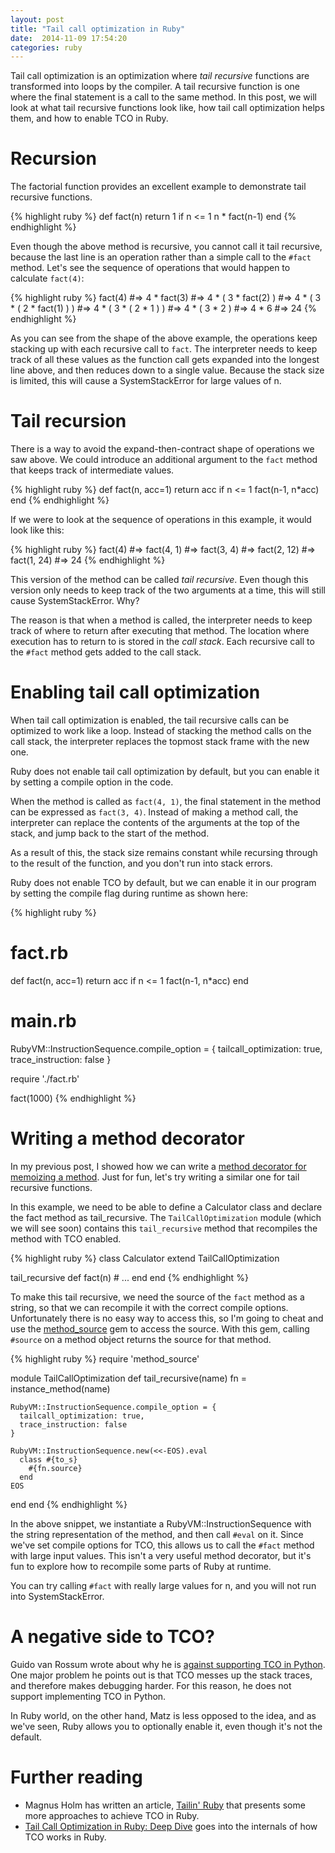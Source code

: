 ```yaml
---
layout: post
title: "Tail call optimization in Ruby"
date:  2014-11-09 17:54:20
categories: ruby
---
```


Tail call optimization is an optimization where _tail recursive_ functions are transformed into loops by the compiler. A tail recursive function is one where the final statement is a call to the same method. In this post, we will look at what tail recursive functions look like, how tail call optimization helps them, and how to enable TCO in Ruby.

# Recursion

The factorial function provides an excellent example to demonstrate tail recursive functions.

{% highlight ruby %}
def fact(n)
  return 1 if n <= 1
  n * fact(n-1)
end
{% endhighlight %}

Even though the above method is recursive, you cannot call it tail recursive, because the last line is an operation rather than a simple call to the `#fact` method. Let's see the sequence of operations that would happen to calculate `fact(4)`:

{% highlight ruby %}
fact(4)
#=> 4 * fact(3)
#=> 4 * ( 3 * fact(2) )
#=> 4 * ( 3 * ( 2 * fact(1) ) )
#=> 4 * ( 3 * ( 2 * 1 ) )
#=> 4 * ( 3 * 2 )
#=> 4 * 6
#=> 24
{% endhighlight %}

As you can see from the shape of the above example, the operations keep stacking up with each recursive call to `fact`. The interpreter needs to keep track of all these values as the function call gets expanded into the longest line above, and then reduces down to a single value. Because the stack size is limited, this will cause a SystemStackError for large values of n.

# Tail recursion

There is a way to avoid the expand-then-contract shape of operations we saw above. We could introduce an additional argument to the `fact` method that keeps track of intermediate values.

{% highlight ruby %}
def fact(n, acc=1)
  return acc if n <= 1
  fact(n-1, n*acc)
end
{% endhighlight %}

If we were to look at the sequence of operations in this example, it would look like this:

{% highlight ruby %}
fact(4)
#=> fact(4, 1)
#=> fact(3, 4)
#=> fact(2, 12)
#=> fact(1, 24)
#=> 24
{% endhighlight %}

This version of the method can be called _tail recursive_. Even though this version only needs to keep track of the two arguments at a time, this will still cause SystemStackError. Why?

The reason is that when a method is called, the interpreter needs to keep track of where to return after executing that method. The location where execution has to return to is stored in the _call stack_. Each recursive call to the `#fact` method gets added to the call stack.

# Enabling tail call optimization

When tail call optimization is enabled, the tail recursive calls can be optimized to work like a loop. Instead of stacking the method calls on the call stack, the interpreter replaces the topmost stack frame with the new one.

Ruby does not enable tail call optimization by default, but you can enable it by setting a compile option in the code.

When the method is called as `fact(4, 1)`, the final statement in the method can be expressed as `fact(3, 4)`. Instead of making a method call, the interpreter can replace the contents of the arguments at the top of the stack, and jump back to the start of the method.

As a result of this, the stack size remains constant while recursing through to the result of the function, and you don't run into stack errors.

Ruby does not enable TCO by default, but we can enable it in our program by setting the compile flag during runtime as shown here:

{% highlight ruby %}
# fact.rb
def fact(n, acc=1)
  return acc if n <= 1
  fact(n-1, n*acc)
end

# main.rb
RubyVM::InstructionSequence.compile_option = {
  tailcall_optimization: true,
  trace_instruction: false
}

require './fact.rb'

fact(1000)
{% endhighlight %}

# Writing a method decorator

In my previous post, I showed how we can write a [method decorator for memoizing a method](/posts/ruby-memoization/). Just for fun, let's try writing a similar one for tail recursive functions.

In this example, we need to be able to define a Calculator class and declare the fact method as tail_recursive. The `TailCallOptimization` module (which we will see soon) contains this `tail_recursive` method that recompiles the method with TCO enabled.

{% highlight ruby %}
class Calculator
  extend TailCallOptimization

  tail_recursive def fact(n)
    # ...
  end
end
{% endhighlight %}

To make this tail recursive, we need the source of the `fact` method as a string, so that we can recompile it with the correct compile options. Unfortunately there is no easy way to access this, so I'm going to cheat and use the [method_source](https://github.com/banister/method_source) gem to access the source. With this gem, calling `#source` on a method object returns the source for that method.

{% highlight ruby %}
require 'method_source'

module TailCallOptimization
  def tail_recursive(name)
    fn = instance_method(name)

    RubyVM::InstructionSequence.compile_option = {
      tailcall_optimization: true,
      trace_instruction: false
    }

    RubyVM::InstructionSequence.new(<<-EOS).eval
      class #{to_s}
        #{fn.source}
      end
    EOS
  end
end
{% endhighlight %}

In the above snippet, we instantiate a RubyVM::InstructionSequence with the string representation of the method, and then call `#eval` on it. Since we've set compile options for TCO, this allows us to call the `#fact` method with large input values. This isn't a very useful method decorator, but it's fun to explore how to recompile some parts of Ruby at runtime.

You can try calling `#fact` with really large values for n, and you will not run into SystemStackError.

# A negative side to TCO?

Guido van Rossum wrote about why he is [against supporting TCO in Python](http://neopythonic.blogspot.in/2009/04/tail-recursion-elimination.html). One major problem he points out is that TCO messes up the stack traces, and therefore makes debugging harder. For this reason, he does not support implementing TCO in Python.

In Ruby world, on the other hand, Matz is less opposed to the idea, and as we've seen, Ruby allows you to optionally enable it, even though it's not the default.


# Further reading

* Magnus Holm has written an article, [Tailin' Ruby](http://timelessrepo.com/tailin-ruby)
  that presents some more approaches to achieve TCO in Ruby.
* [Tail Call Optimization in Ruby: Deep Dive](http://blog.tdg5.com/tail-call-optimization-ruby-deep-dive/)
  goes into the internals of how TCO works in Ruby.
